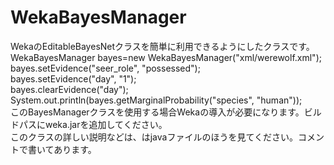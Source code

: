 # WekaBayesManager
WekaのEditableBayesNetクラスを簡単に利用できるようにしたクラスです。<br>
  WekaBayesManager bayes=new WekaBayesManager("xml/werewolf.xml");<br>
	bayes.setEvidence("seer_role", "possessed");<br>
	bayes.setEvidence("day", "1");<br>
	bayes.clearEvidence("day");<br>
	System.out.println(bayes.getMarginalProbability("species", "human"));<br>
このBayesManagerクラスを使用する場合Wekaの導入が必要になります。ビルドパスにweka.jarを追加してください。<br>
このクラスの詳しい説明などは、はjavaファイルのほうを見てください。コメントで書いてあります。
